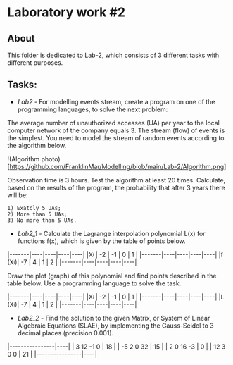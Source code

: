 # Laboratory work #2

## About

This folder is dedicated to Lab-2, which consists of 3 different tasks with different purposes.

## Tasks:
- _Lab2_ - For modelling events stream, create a program on one of the programming languages, to solve the next problem:

The average number of unauthorized accesses (UA) per year to the local computer network of the company equals 3.
The stream (flow) of events is the simplest. You need to model the stream of random events according to the algorithm below.

!(Algorithm photo)[https://github.com/FranklinMar/Modelling/blob/main/Lab-2/Algorithm.png]

Observation time is 3 hours. Test the algorithm at least 20 times. Calculate, based on the results of the program, the probability that after 3 years
there will be:

	1) Exatcly 5 UAs;
	2) More than 5 UAs;
	3) No more than 5 UAs.

- _Lab2_1_ - Calculate the Lagrange interpolation polynomial L(x) for functions f(x), which is given by the table of points below.

|-------|----|----|----|----|
|X<sub><sup>i</sub></sup>    | -2 | -1 |  0 |  1 |
|-------|----|----|----|----|
|f (X<sub><sup>i</sub></sup>)| -7 |  4 |  1 |  2 |
|-------|----|----|----|----|

Draw the plot (graph) of this polynomial and find points described in the table below. Use a programming language to solve the task.

|-------|----|----|----|----|
|X<sub><sup>i</sub></sup>    | -2 | -1 |  0 |  1 |
|-------|----|----|----|----|
|L (X<sub><sup>i</sub></sup>)| -7 |  4 |  1 |  2 |
|-------|----|----|----|----|


- _Lab2_2_ - Find the solution to the given Matrix, or System of Linear Algebraic Equations (SLAE), by implementing the Gauss-Seidel to 3 decimal places (precision 0.001).

|----------------|----|
|  3  12  -1   0 | 18 |
| -5   2   0  32 | 15 |
|  2   0  16  -3 |  0 |
| 12   3   0   0 | 21 |
|----------------|----|

